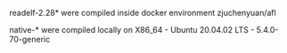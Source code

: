 readelf-2.28* were compiled inside docker environment zjuchenyuan/afl

native-* were compiled locally on X86_64 - Ubuntu 20.04.02 LTS - 5.4.0-70-generic
